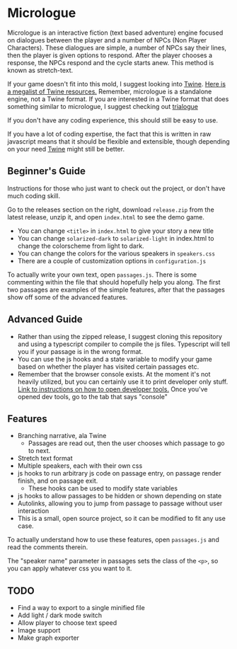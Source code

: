 Micrologue
==========

Micrologue is an interactive fiction (text based adventure) engine focused on dialogues between the player and a number of NPCs (Non Player Characters). These dialogues are simple, a number of NPCs say their lines, then the player is given options to respond. After the player chooses a response, the NPCs respond and the cycle starts anew. This method is known as stretch-text.

If your game doesn't fit into this mold, I suggest looking into [Twine](https://twinery.org/). [Here is a megalist of Twine resources.](https://twinelab.net/twine-resources/#/) Remember, micrologue is a standalone engine, not a Twine format. If you are interested in a Twine format that does something similar to micrologue, I suggest checking out [trialogue](https://github.com/phivk/trialogue)

If you don't have any coding experience, this should still be easy to use.

If you have a lot of coding expertise, the fact that this is written in raw javascript means that it should be flexible and extensible, though depending on your need [Twine](https://twinery.org/) might still be better.

Beginner's Guide
----------------

Instructions for those who just want to check out the project, or don't have much coding skill.

Go to the releases section on the right, download `release.zip` from the latest release, unzip it, and open `index.html` to see the demo game.

 - You can change `<title>` in `index.html` to give your story a new title
 - You can change `solarized-dark` to `solarized-light` in index.html to change the colorscheme from light to dark.
 - You can change the colors for the various speakers in `speakers.css`
 - There are a couple of customization options in `configuration.js`

To actually write your own text, open `passages.js`. There is some commenting within the file that should hopefully help you along. The first two passages are examples of the simple features, after that the passages show off some of the advanced features.

Advanced Guide
--------------

 - Rather than using the zipped release, I suggest cloning this repository and using a typescript compiler to compile the js files. Typescript will tell you if your passage is in the wrong format.
 - You can use the js hooks and a state variable to modify your game based on whether the player has visited certain passages etc.
 - Remember that the browser console exists. At the moment it's not heavily utilized, but you can certainly use it to print developer only stuff. [Link to instructions on how to open developer tools.](https://grantwinney.com/how-do-i-view-the-dev-console-in-my-browser/) Once you've opened dev tools, go to the tab that says "console"

Features
--------

 - Branching narrative, ala Twine
   - Passages are read out, then the user chooses which passage to go to next.
 - Stretch text format
 - Multiple speakers, each with their own css
 - js hooks to run arbitrary js code on passage entry, on passage render finish, and on passage exit.
   - These hooks can be used to modify state variables
 - js hooks to allow passages to be hidden or shown depending on state
 - Autolinks, allowing you to jump from passage to passage without user interaction
 - This is a small, open source project, so it can be modified to fit any use case.

To actually understand how to use these features, open `passages.js` and read the comments therein.

The "speaker name" parameter in passages sets the class of the `<p>`, so you can apply whatever css you want to it.

TODO
----

 - Find a way to export to a single minified file
 - Add light / dark mode switch
 - Allow player to choose text speed
 - Image support
 - Make graph exporter
